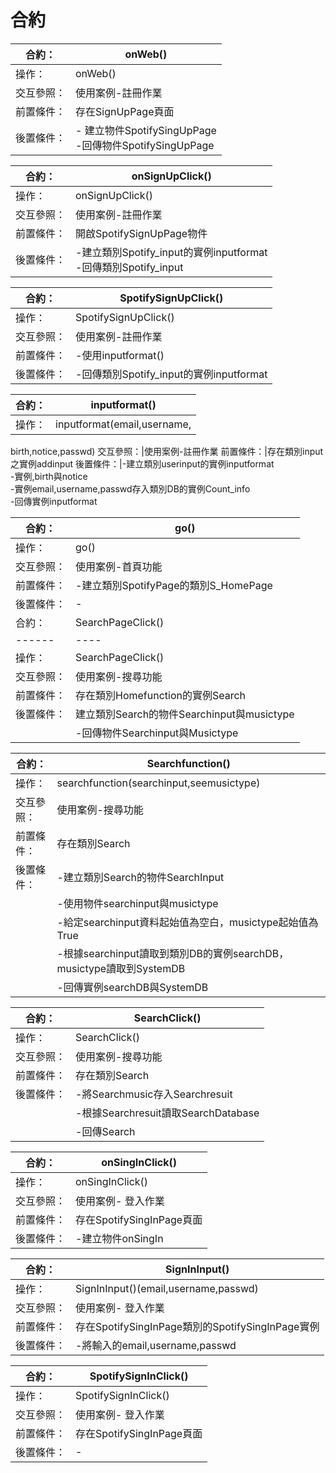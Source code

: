 # 合約

|合約：|onWeb()|
|------|----|
|操作：|onWeb()
交互參照：|使用案例-註冊作業
前置條件：|存在SignUpPage頁面
後置條件：|- 建立物件SpotifySingUpPage<br>-回傳物件SpotifySingUpPage

|合約：|onSignUpClick()|
|------|----|
|操作：|onSignUpClick()
交互參照：|使用案例-註冊作業
前置條件：|開啟SpotifySignUpPage物件
後置條件：|-建立類別Spotify_input的實例inputformat<br>-回傳類別Spotify_input

|合約：|SpotifySignUpClick()|
|------|----|
|操作：|SpotifySignUpClick()
交互參照：|使用案例-註冊作業
前置條件：|-使用inputformat()
後置條件：|-回傳類別Spotify_input的實例inputformat

|合約：|inputformat()|
|------|----|
|操作：|inputformat(email,username,
birth,notice,passwd)
交互參照：|使用案例-註冊作業
前置條件：|存在類別input之實例addinput
後置條件：|-建立類別userinput的實例inputformat<br>-實例,birth與notice<br>-實例email,username,passwd存入類別DB的實例Count_info<br>-回傳實例inputformat

|合約：|go()|
|------|----|
|操作：|go()
交互參照：|使用案例-首頁功能
前置條件：|-建立類別SpotifyPage的類別S_HomePage
後置條件：|-
|合約：|SearchPageClick()|
|------|----|
|操作：|SearchPageClick()
|交互參照：|使用案例-搜尋功能
|前置條件：|存在類別Homefunction的實例Search
|後置條件：|建立類別Search的物件Searchinput與musictype
||-回傳物件Searchinput與Musictype|

|合約：|Searchfunction()|
|------|----|
|操作：|searchfunction(searchinput,seemusictype)|
|交互參照：|使用案例-搜尋功能
|前置條件：|存在類別Search
|後置條件：|-建立類別Search的物件SearchInput
||-使用物件searchinput與musictype
||-給定searchinput資料起始值為空白，musictype起始值為True
||-根據searchinput讀取到類別DB的實例searchDB，musictype讀取到SystemDB
||-回傳實例searchDB與SystemDB

|合約：|SearchClick()|
|------|----|
|操作：|SearchClick()|
|交互參照：|使用案例-搜尋功能
|前置條件：|存在類別Search
|後置條件：|-將Searchmusic存入Searchresuit
||-根據Searchresuit讀取SearchDatabase|
||-回傳Search|


|合約：|onSingInClick()|
|------|----|
|操作：|onSingInClick()
交互參照：|使用案例- 登入作業
前置條件：|存在SpotifySingInPage頁面
後置條件：|-建立物件onSingIn


|合約：|SignInInput()|
|------|----|
|操作：|SignInInput()(email,username,passwd)
交互參照：|使用案例- 登入作業
前置條件：|存在SpotifySingInPage類別的SpotifySingInPage實例
後置條件：|-將輸入的email,username,passwd


|合約：|SpotifySignInClick()|
|------|----|
|操作：|SpotifySignInClick()|
交互參照：|使用案例- 登入作業
前置條件：|存在SpotifySingInPage頁面
後置條件：|-
